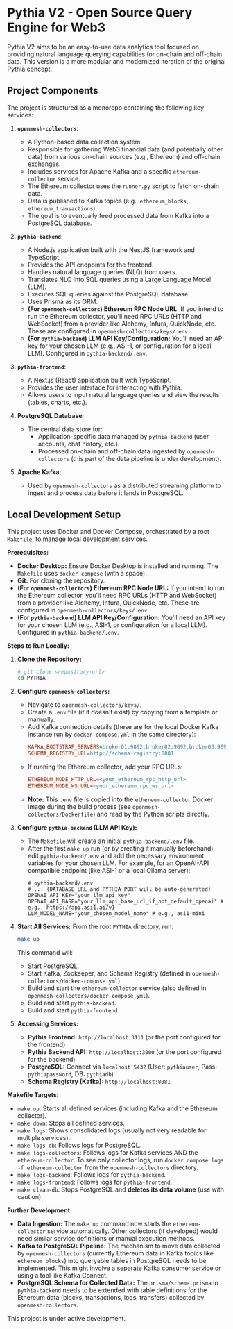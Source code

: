 # Pythia V2 - Open Source Query Engine for Web3

Pythia V2 aims to be an easy-to-use data analytics tool focused on providing natural language querying capabilities for on-chain and off-chain data. This version is a more modular and modernized iteration of the original Pythia concept.

## Project Components

The project is structured as a monorepo containing the following key services:

1.  **`openmesh-collectors`**:
    *   A Python-based data collection system.
    *   Responsible for gathering Web3 financial data (and potentially other data) from various on-chain sources (e.g., Ethereum) and off-chain exchanges.
    *   Includes services for Apache Kafka and a specific `ethereum-collector` service.
    *   The Ethereum collector uses the `runner.py` script to fetch on-chain data.
    *   Data is published to Kafka topics (e.g., `ethereum_blocks`, `ethereum_transactions`).
    *   The goal is to eventually feed processed data from Kafka into a PostgreSQL database.

2.  **`pythia-backend`**:
    *   A Node.js application built with the NestJS framework and TypeScript.
    *   Provides the API endpoints for the frontend.
    *   Handles natural language queries (NLQ) from users.
    *   Translates NLQ into SQL queries using a Large Language Model (LLM).
    *   Executes SQL queries against the PostgreSQL database.
    *   Uses Prisma as its ORM.
    *   **(For `openmesh-collectors`) Ethereum RPC Node URL:** If you intend to run the Ethereum collector, you'll need RPC URLs (HTTP and WebSocket) from a provider like Alchemy, Infura, QuickNode, etc. These are configured in `openmesh-collectors/keys/.env`.
    *   **(For `pythia-backend`) LLM API Key/Configuration:** You'll need an API key for your chosen LLM (e.g., ASI-1, or configuration for a local LLM). Configured in `pythia-backend/.env`.

3.  **`pythia-frontend`**:
    *   A Next.js (React) application built with TypeScript.
    *   Provides the user interface for interacting with Pythia.
    *   Allows users to input natural language queries and view the results (tables, charts, etc.).

4.  **PostgreSQL Database**:
    *   The central data store for:
        *   Application-specific data managed by `pythia-backend` (user accounts, chat history, etc.).
        *   Processed on-chain and off-chain data ingested by `openmesh-collectors` (this part of the data pipeline is under development).

5.  **Apache Kafka**:
    *   Used by `openmesh-collectors` as a distributed streaming platform to ingest and process data before it lands in PostgreSQL.

## Local Development Setup

This project uses Docker and Docker Compose, orchestrated by a root `Makefile`, to manage local development services.

**Prerequisites:**

*   **Docker Desktop:** Ensure Docker Desktop is installed and running. The `Makefile` uses `docker compose` (with a space).
*   **Git:** For cloning the repository.
*   **(For `openmesh-collectors`) Ethereum RPC Node URL:** If you intend to run the Ethereum collector, you'll need RPC URLs (HTTP and WebSocket) from a provider like Alchemy, Infura, QuickNode, etc. These are configured in `openmesh-collectors/keys/.env`.
*   **(For `pythia-backend`) LLM API Key/Configuration:** You'll need an API key for your chosen LLM (e.g., ASI-1, or configuration for a local LLM). Configured in `pythia-backend/.env`.

**Steps to Run Locally:**

1.  **Clone the Repository:**
    ```bash
    # git clone <repository-url>
    cd PYTHIA
    ```

2.  **Configure `openmesh-collectors`:**
    *   Navigate to `openmesh-collectors/keys/`.
    *   Create a `.env` file (if it doesn't exist) by copying from a template or manually.
    *   Add Kafka connection details (these are for the local Docker Kafka instance run by `docker-compose.yml` in the same directory):
        ```ini
        KAFKA_BOOTSTRAP_SERVERS=broker01:9092,broker02:9092,broker03:9092
        SCHEMA_REGISTRY_URL=http://schema-registry:8081
        ```
    *   If running the Ethereum collector, add your RPC URLs:
        ```ini
        ETHEREUM_NODE_HTTP_URL=<your_ethereum_rpc_http_url>
        ETHEREUM_NODE_WS_URL=<your_ethereum_rpc_ws_url>
        ```
    *   **Note:** This `.env` file is copied into the `ethereum-collector` Docker image during the build process (see `openmesh-collectors/Dockerfile`) and read by the Python scripts directly.

3.  **Configure `pythia-backend` (LLM API Key):**
    *   The `Makefile` will create an initial `pythia-backend/.env` file.
    *   After the first `make up` run (or by creating it manually beforehand), edit `pythia-backend/.env` and add the necessary environment variables for your chosen LLM. For example, for an OpenAI-API compatible endpoint (like ASI-1 or a local Ollama server):
        ```env
        # pythia-backend/.env
        # ... (DATABASE_URL and PYTHIA_PORT will be auto-generated)
        OPENAI_API_KEY="your_llm_api_key"
        OPENAI_API_BASE="your_llm_api_base_url_if_not_default_openai" # e.g., https://api.asi1.ai/v1
        LLM_MODEL_NAME="your_chosen_model_name" # e.g., asi1-mini
        ```

4.  **Start All Services:**
    From the root `PYTHIA` directory, run:
    ```bash
    make up
    ```
    This command will:
    *   Start PostgreSQL.
    *   Start Kafka, Zookeeper, and Schema Registry (defined in `openmesh-collectors/docker-compose.yml`).
    *   Build and start the `ethereum-collector` service (also defined in `openmesh-collectors/docker-compose.yml`).
    *   Build and start `pythia-backend`.
    *   Build and start `pythia-frontend`.

5.  **Accessing Services:**
    *   **Pythia Frontend:** `http://localhost:3111` (or the port configured for the frontend)
    *   **Pythia Backend API:** `http://localhost:3000` (or the port configured for the backend)
    *   **PostgreSQL:** Connect via `localhost:5432` (User: `pythiauser`, Pass: `pythiapassword`, DB: `pythiadb`)
    *   **Schema Registry (Kafka):** `http://localhost:8081`

**Makefile Targets:**

*   `make up`: Starts all defined services (including Kafka and the Ethereum collector).
*   `make down`: Stops all defined services.
*   `make logs`: Shows consolidated logs (usually not very readable for multiple services).
*   `make logs-db`: Follows logs for PostgreSQL.
*   `make logs-collectors`: Follows logs for Kafka services AND the `ethereum-collector`. To see only collector logs, run `docker compose logs -f ethereum-collector` from the `openmesh-collectors` directory.
*   `make logs-backend`: Follows logs for `pythia-backend`.
*   `make logs-frontend`: Follows logs for `pythia-frontend`.
*   `make clean-db`: Stops PostgreSQL and **deletes its data volume** (use with caution).

**Further Development:**

*   **Data Ingestion:** The `make up` command now starts the `ethereum-collector` service automatically. Other collectors (if developed) would need similar service definitions or manual execution methods.
*   **Kafka to PostgreSQL Pipeline:** The mechanism to move data collected by `openmesh-collectors` (currently Ethereum data in Kafka topics like `ethereum_blocks`) into queryable tables in PostgreSQL needs to be implemented. This might involve a separate Kafka consumer service or using a tool like Kafka Connect.
*   **PostgreSQL Schema for Collected Data:** The `prisma/schema.prisma` in `pythia-backend` needs to be extended with table definitions for the Ethereum data (blocks, transactions, logs, transfers) collected by `openmesh-collectors`.

This project is under active development. 